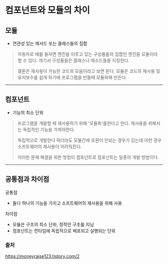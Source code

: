 컴포넌트와 모듈의 차이
==

## 모듈

- 연관성 있는 메서드 또는 클래스들의 집합

> 자동차로 예를 들자면 엔진을 이루고 있는 구성품들의 집합인 엔진을 모듈이라 할 수 있다.
> 여기서 구성품들은 클래스나 메소드들을 지칭한다.
>
> 결론은 재사용이 가능한 코드의 모음이라고 보면 된다.
> 모듈은 코드의 재사용 및 유지보수를 쉽게 하기에 프로그램을 만들때 모듈화해 만든다.
---

## 컴포넌트

- 기능의 최소 단위

> 프로그램을 개발할 때 재사용하기 위해 '모듈화'를한다고 한다.
> 재사용을 위해서는 독립적인 기능을 가져야한다.
>
> 독립적으로 개발한다 하더라도 모듈간에 호환이 안되는 경우가 있는데 이런 경우 소프트웨어의 재사용이 어려워진다.
>
> 이러한 문제 해결을 위한 방법이 컴포넌트로 컴포넌트는 일종의 개발 방법이다.
---

## 공통점과 차이점

공통점

- 둘다 하나의 기능을 가지고 소프트웨어의 재사용을 위해 사용

차이점

- 모듈은 구조의 최소 단위, 정적인 구조를 지님
- 컴포넌트는 런타임에 독립적으로 배포되고 실행되는 단위

### 출처

https://moneyraise123.tistory.com/2
